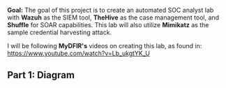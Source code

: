 **Goal:** The goal of this project is to create an automated SOC analyst lab with **Wazuh** as the SIEM tool, **TheHive** as the case management tool, and **Shuffle** for SOAR capabilities. This lab will also utilize **Mimikatz** as the sample credential harvesting attack.

I will be following **MyDFIR's** videos on creating this lab, as found in: https://www.youtube.com/watch?v=Lb_ukgtYK_U

## Part 1: Diagram

